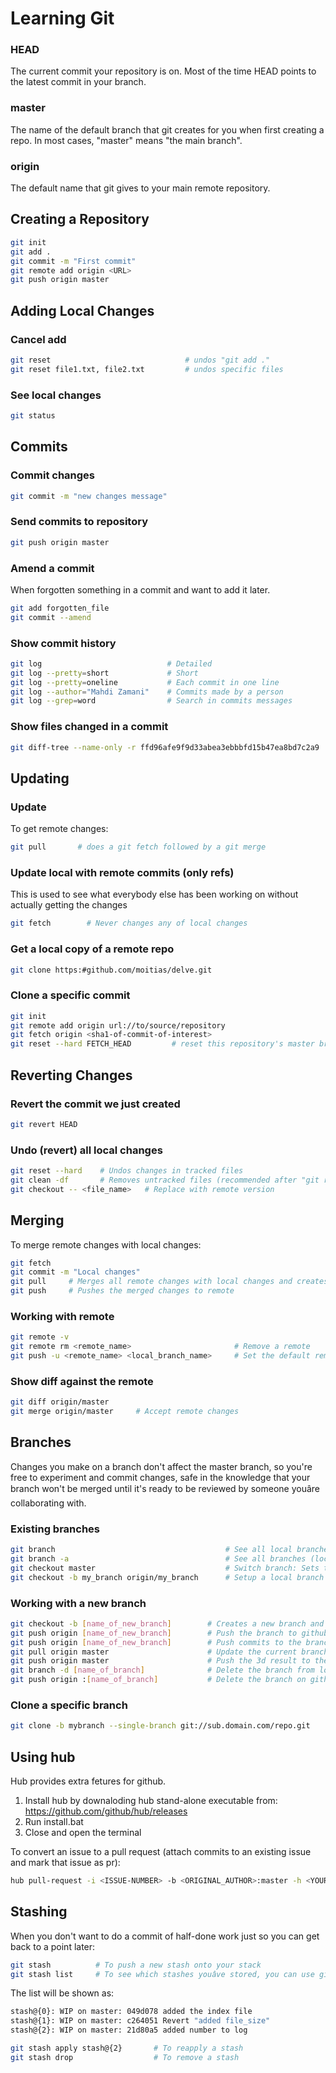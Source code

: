 # Learning Git

### HEAD
The current commit your repository is on. Most of the time HEAD points to the latest commit in your branch.

### master
The name of the default branch that git creates for you when first creating a repo. In most cases, "master" means "the main branch".

### origin
The default name that git gives to your main remote repository.

## Creating a Repository
```bash
git init
git add .
git commit -m "First commit"
git remote add origin <URL>
git push origin master
```

## Adding Local Changes

### Cancel add
```bash
git reset				               # undos "git add ."
git reset file1.txt, file2.txt 		   # undos specific files
```

### See local changes
```bash
git status
```

## Commits

### Commit changes
```bash
git commit -m "new changes message"
```

### Send commits to repository
```bash
git push origin master
```

### Amend a commit
When forgotten something in a commit and want to add it later.
```bash
git add forgotten_file
git commit --amend
```

### Show commit history
```bash
git log                            # Detailed
git log --pretty=short             # Short
git log --pretty=oneline           # Each commit in one line
git log --author="Mahdi Zamani"    # Commits made by a person
git log --grep=word                # Search in commits messages
```

### Show files changed in a commit
```bash
git diff-tree --name-only -r ffd96afe9f9d33abea3ebbbfd15b47ea8bd7c2a9
```

## Updating

### Update
To get remote changes:
```bash
git pull       # does a git fetch followed by a git merge
```

### Update local with remote commits (only refs)
This is used to see what everybody else has been working on without actually getting the changes
```bash
git fetch	     # Never changes any of local changes
```

### Get a local copy of a remote repo
```bash
git clone https:#github.com/moitias/delve.git
```

### Clone a specific commit
```bash
git init
git remote add origin url://to/source/repository
git fetch origin <sha1-of-commit-of-interest>
git reset --hard FETCH_HEAD			# reset this repository's master branch to the commit of interest (if needed)
```

## Reverting Changes

### Revert the commit we just created
```bash
git revert HEAD
```

### Undo (revert) all local changes
```bash
git reset --hard	# Undos changes in tracked files
git clean -df		# Removes untracked files (recommended after "git reset --hard")
git checkout -- <file_name>   # Replace with remote version
```

## Merging

To merge remote changes with local changes:
```bash
git fetch
git commit -m "Local changes"
git pull     # Merges all remote changes with local changes and creates a new commit with message "Merge branch 'master' of https:#github.com/mahdiz/MpcLib.git"
git push     # Pushes the merged changes to remote
```

### Working with remote
```bash
git remote -v
git remote rm <remote_name>                       # Remove a remote
git push -u <remote_name> <local_branch_name>     # Set the default remote
```

### Show diff against the remote
```bash
git diff origin/master
git merge origin/master		# Accept remote changes
```

## Branches
Changes you make on a branch don't affect the master branch, so you're free to experiment and commit changes, safe in the knowledge that your branch won't be merged until it's ready to be reviewed by someone youâre collaborating with.

### Existing branches
```bash
git branch				                        # See all local branches of this repo
git branch -a							        # See all branches (local and remote)
git checkout master                             # Switch branch: Sets the current branch to another branch
git checkout -b my_branch origin/my_branch		# Setup a local branch to track a remote branch origin/my_branch
```

### Working with a new branch
```bash
git checkout -b [name_of_new_branch]        # Creates a new branch and sets the current branch to the new one
git push origin [name_of_new_branch]        # Push the branch to github to have a copy of the branch there
git push origin [name_of_new_branch]        # Push commits to the branch on github
git pull origin master			            # Update the current branch by merging the master branch changes
git push origin master			            # Push the 3d result to the master branch
git branch -d [name_of_branch]		        # Delete the branch from local filesystem
git push origin :[name_of_branch]	        # Delete the branch on github
```

### Clone a specific branch
```bash
git clone -b mybranch --single-branch git://sub.domain.com/repo.git
```

## Using hub
Hub provides extra fetures for github.
1. Install hub by downaloding hub stand-alone executable from: https://github.com/github/hub/releases
2. Run install.bat
3. Close and open the terminal

To convert an issue to a pull request (attach commits to an existing issue and mark that issue as pr):
```bash
hub pull-request -i <ISSUE-NUMBER> -b <ORIGINAL_AUTHOR>:master -h <YOUR_USER_NAME>:my-changes
```


## Stashing
When you don't want to do a commit of half-done work just so you can get back to a point later:
```bash
git stash          # To push a new stash onto your stack
git stash list     # To see which stashes youâve stored, you can use git stash list
```
The list will be shown as:
```bash
stash@{0}: WIP on master: 049d078 added the index file
stash@{1}: WIP on master: c264051 Revert "added file_size"
stash@{2}: WIP on master: 21d80a5 added number to log
```

```bash
git stash apply stash@{2}		# To reapply a stash
git stash drop					# To remove a stash
```
